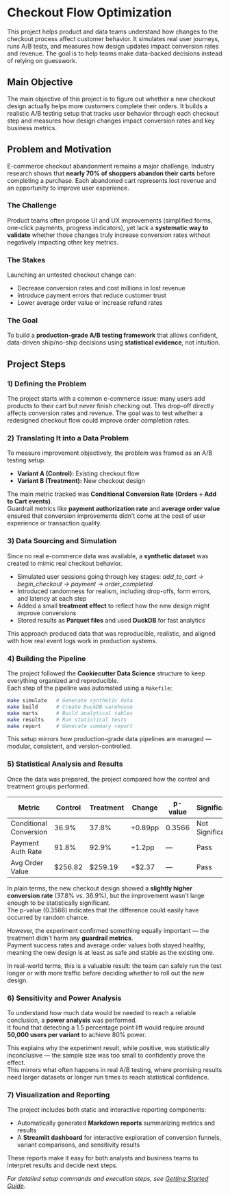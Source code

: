 # Checkout Flow Optimization

This project helps product and data teams understand how changes to the checkout process affect customer behavior. It simulates real user journeys, runs A/B tests, and measures how design updates impact conversion rates and revenue. The goal is to help teams make data-backed decisions instead of relying on guesswork.

## Main Objective

The main objective of this project is to figure out whether a new checkout design actually helps more customers complete their orders. It builds a realistic A/B testing setup that tracks user behavior through each checkout step and measures how design changes impact conversion rates and key business metrics.

## Problem and Motivation

E-commerce checkout abandonment remains a major challenge. Industry research shows that **nearly 70% of shoppers abandon their carts** before completing a purchase. Each abandoned cart represents lost revenue and an opportunity to improve user experience.

### The Challenge
Product teams often propose UI and UX improvements (simplified forms, one-click payments, progress indicators), yet lack a **systematic way to validate** whether those changes truly increase conversion rates without negatively impacting other key metrics.

### The Stakes
Launching an untested checkout change can:
- Decrease conversion rates and cost millions in lost revenue  
- Introduce payment errors that reduce customer trust  
- Lower average order value or increase refund rates  

### The Goal
To build a **production-grade A/B testing framework** that allows confident, data-driven ship/no-ship decisions using **statistical evidence**, not intuition.

## Project Steps

### 1) Defining the Problem
The project starts with a common e-commerce issue: many users add products to their cart but never finish checking out. This drop-off directly affects conversion rates and revenue. The goal was to test whether a redesigned checkout flow could improve order completion rates.

### 2) Translating It into a Data Problem
To measure improvement objectively, the problem was framed as an A/B testing setup.

- **Variant A (Control):** Existing checkout flow  
- **Variant B (Treatment):** New checkout design  

The main metric tracked was **Conditional Conversion Rate (Orders ÷ Add to Cart events)**.  
Guardrail metrics like **payment authorization rate** and **average order value** ensured that conversion improvements didn’t come at the cost of user experience or transaction quality.

### 3) Data Sourcing and Simulation
Since no real e-commerce data was available, a **synthetic dataset** was created to mimic real checkout behavior.

- Simulated user sessions going through key stages: *add_to_cart → begin_checkout → payment → order_completed*  
- Introduced randomness for realism, including drop-offs, form errors, and latency at each step  
- Added a small **treatment effect** to reflect how the new design might improve conversions  
- Stored results as **Parquet files** and used **DuckDB** for fast analytics  

This approach produced data that was reproducible, realistic, and aligned with how real event logs work in production systems.

### 4) Building the Pipeline
The project followed the **Cookiecutter Data Science** structure to keep everything organized and reproducible.  
Each step of the pipeline was automated using a `Makefile`:

```bash
make simulate   # Generate synthetic data
make build      # Create DuckDB warehouse
make marts      # Build analytical tables
make results    # Run statistical tests
make report     # Generate summary report
```

This setup mirrors how production-grade data pipelines are managed — modular, consistent, and version-controlled.

### 5) Statistical Analysis and Results

Once the data was prepared, the project compared how the control and treatment groups performed.  

| Metric | Control | Treatment | Change | p-value | Significance |
|--------|----------|-----------|---------|----------|---------------|
| Conditional Conversion | 36.9% | 37.8% | +0.89pp | 0.3566 | Not Significant |
| Payment Auth Rate | 91.8% | 92.9% | +1.2pp | — | Pass |
| Avg Order Value | $256.82 | $259.19 | +$2.37 | — | Pass |

In plain terms, the new checkout design showed a **slightly higher conversion rate** (37.8% vs. 36.9%), but the improvement wasn’t large enough to be statistically significant.  
The p-value (0.3566) indicates that the difference could easily have occurred by random chance.  

However, the experiment confirmed something equally important — the treatment didn’t harm any **guardrail metrics**.  
Payment success rates and average order values both stayed healthy, meaning the new design is at least as safe and stable as the existing one.

In real-world terms, this is a valuable result: the team can safely run the test longer or with more traffic before deciding whether to roll out the new design.

### 6) Sensitivity and Power Analysis
To understand how much data would be needed to reach a reliable conclusion, a **power analysis** was performed.  
It found that detecting a 1.5 percentage point lift would require around **50,000 users per variant** to achieve 80% power.  

This explains why the experiment result, while positive, was statistically inconclusive — the sample size was too small to confidently prove the effect.  
This mirrors what often happens in real A/B testing, where promising results need larger datasets or longer run times to reach statistical confidence.

### 7) Visualization and Reporting
The project includes both static and interactive reporting components:

- Automatically generated **Markdown reports** summarizing metrics and results  
- A **Streamlit dashboard** for interactive exploration of conversion funnels, variant comparisons, and sensitivity results  

These reports make it easy for both analysts and business teams to interpret results and decide next steps.

*For detailed setup commands and execution steps, see [Getting Started Guide](docs/getting-started.rst).*  
